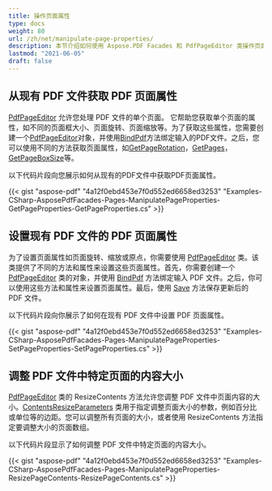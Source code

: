 ```yaml
---
title: 操作页面属性
type: docs
weight: 80
url: /zh/net/manipulate-page-properties/
description: 本节介绍如何使用 Aspose.PDF Facades 和 PdfPageEditor 类操作页面属性。
lastmod: "2021-06-05"
draft: false
---
```


## 从现有 PDF 文件获取 PDF 页面属性

[PdfPageEditor](https://reference.aspose.com/pdf/net/aspose.pdf.facades/pdfpageeditor) 允许您处理 PDF 文件的单个页面。 它帮助您获取单个页面的属性，如不同的页面框大小、页面旋转、页面缩放等。为了获取这些属性，您需要创建一个[PdfPageEditor](https://reference.aspose.com/pdf/net/aspose.pdf.facades/pdfpageeditor)对象，并使用[BindPdf](https://reference.aspose.com/pdf/net/aspose.pdf.facades.facade/bindpdf/methods/3)方法绑定输入的PDF文件。之后，您可以使用不同的方法获取页面属性，如[GetPageRotation](https://reference.aspose.com/pdf/net/aspose.pdf.facades/pdfpageeditor/methods/getpagerotation)，[GetPages](https://reference.aspose.com/pdf/net/aspose.pdf.facades/pdfpageeditor/methods/getpages)，[GetPageBoxSize](https://reference.aspose.com/pdf/net/aspose.pdf.facades/pdfpageeditor/methods/getpageboxsize)等。

以下代码片段向您展示如何从现有的PDF文件中获取PDF页面属性。




{{< gist "aspose-pdf" "4a12f0ebd453e7f0d552ed6658ed3253" "Examples-CSharp-AsposePdfFacades-Pages-ManipulatePageProperties-GetPageProperties-GetPageProperties.cs" >}}
## 设置现有 PDF 文件的 PDF 页面属性

为了设置页面属性如页面旋转、缩放或原点，你需要使用 [PdfPageEditor](https://reference.aspose.com/pdf/net/aspose.pdf.facades/pdfpageeditor) 类。该类提供了不同的方法和属性来设置这些页面属性。首先，你需要创建一个 [PdfPageEditor](https://reference.aspose.com/pdf/net/aspose.pdf.facades/pdfpageeditor) 类的对象，并使用 [BindPdf](https://reference.aspose.com/pdf/net/aspose.pdf.facades.facade/bindpdf/methods/3) 方法绑定输入 PDF 文件。之后，你可以使用这些方法和属性来设置页面属性。最后，使用 [Save](https://reference.aspose.com/pdf/net/aspose.pdf/document/methods/save) 方法保存更新后的 PDF 文件。

以下代码片段向你展示了如何在现有 PDF 文件中设置 PDF 页面属性。




{{< gist "aspose-pdf" "4a12f0ebd453e7f0d552ed6658ed3253" "Examples-CSharp-AsposePdfFacades-Pages-ManipulatePageProperties-SetPageProperties-SetPageProperties.cs" >}}

## 调整 PDF 文件中特定页面的内容大小

[PdfPageEditor](https://reference.aspose.com/pdf/net/aspose.pdf.facades/pdfpageeditor) 类的 ResizeContents 方法允许您调整 PDF 文件中页面内容的大小。[ContentsResizeParameters](https://reference.aspose.com/pdf/net/aspose.pdf.facades.pdffileeditor/contentsresizeparameters) 类用于指定调整页面大小的参数，例如百分比或单位等的边距。您可以调整所有页面的大小，或者使用 ResizeContents 方法指定要调整大小的页面数组。

以下代码片段显示了如何调整 PDF 文件中特定页面的内容大小。



{{< gist "aspose-pdf" "4a12f0ebd453e7f0d552ed6658ed3253" "Examples-CSharp-AsposePdfFacades-Pages-ManipulatePageProperties-ResizePageContents-ResizePageContents.cs" >}}